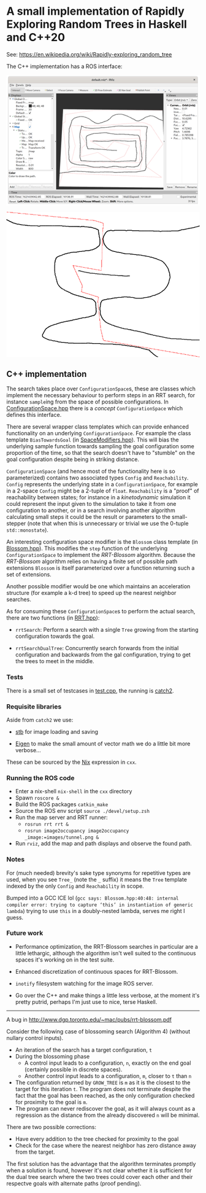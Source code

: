 # A small implementation of Rapidly Exploring Random Trees in Haskell and C++20

See: https://en.wikipedia.org/wiki/Rapidly-exploring_random_tree

The C++ implementation has a ROS interface:

![ros screenshot](./readme-content/ros.png)

![bottlenecks](./cxx/solved_images/bottlenecks.png)

## C++ implementation

The search takes place over `ConfigurationSpace`s, these are classes which
implement the necessary behaviour to perform steps in an RRT search, for
instance `sample`ing from the space of possible configurations.  In
[ConfigurationSpace.hpp](./cxx/ConfigurationSpace.hpp) there is a *concept*
`ConfigurationSpace` which defines this interface.

There are several wrapper class templates which can provide enhanced
functionality on an underlying `ConfigurationSpace`. For example the class
template `BiasTowardsGoal` (in
[SpaceModifiers.hpp](./cxx/SpaceModifiers.hpp)). This will bias the
underlying sample function towards sampling the goal configuration some
proportion of the time, so that the search doesn't have to "stumble" on the
goal configuration despite being in striking distance.

`ConfigurationSpace` (and hence most of the functionality here is so
parameterized) contains two associated types `Config` and `Reachability`.
`Config` represents the underlying state in a `ConfigurationSpace`, for example
in a 2-space `Config` might be a 2-tuple of `float`. `Reachability` is a
"proof" of reachability between states; for instance in a *kinetodynamic*
simulation it could represent the input given to the simulation to take it from
one configuration to another, or in a search involving another algorithm
calculating small steps it could be the result or parameters to the
small-stepper (note that when this is unnecessary or trivial we use the 0-tuple
`std::monostate`).

An interesting configuration space modifier is the `Blossom` class template (in
[Blossom.hpp](./cxx/Blossom.hpp)). This modifies the `step` function of the
underlying `ConfigurationSpace` to implement the *RRT-Blossom* algorithm.
Because the *RRT-Blossom* algorithm relies on having a finite set of possible
path extensions `Blossom` is itself parameterized over a function returning
such a set of extensions.

Another possible modifier would be one which maintains an acceleration
structure (for example a k-d tree) to speed up the nearest neighbor searches.

As for consuming these `ConfigurationSpace`s to perform the actual search,
there are two functions (in [RRT.hpp](./cxx/RRT.hpp)):

- `rrtSearch`: Perform a search with a single `Tree` growing from the starting
  configuration towards the goal.

- `rrtSearchDualTree`: Concurrently search forwards from the initial
  configuration and backwards from the gal configuration, trying to get the
  trees to meet in the middle.

### Tests

There is a small set of testcases in [test.cpp](./cxx/test.cpp), the running is
[catch2](https://github.com/catchorg/Catch2).

### Requisite libraries

Aside from `catch2` we use:

- [stb](https://github.com/nothings/stb) for image loading and saving

- [Eigen](https://eigen.tuxfamily.org/index.php?title=Main_Page) to make the
  small amount of vector math we do a little bit more verbose...

These can be sourced by the [Nix](https://nixos.org/) expression in `cxx`.

### Running the ROS code

- Enter a nix-shell `nix-shell` in the `cxx` directory
- Spawn `roscore &`
- Build the ROS packages `catkin_make`
- Source the ROS env script `source ./devel/setup.zsh`
- Run the map server and RRT runner:
  - `rosrun rrt rrt &`
  - `rosrun image2occupancy image2occupancy _image:=images/tunnel.png &`
- Run `rviz`, add the map and path displays and observe the found path.

### Notes

For (much needed) brevity's sake type synonyms for repetitive types are used,
when you see `Tree_` (note the `_` suffix) it means the `Tree` template indexed
by the only `Config` and `Reachability` in scope.

Bumped into a GCC ICE lol (`gcc says: Blossom.hpp:40:48: internal compiler
error: trying to capture ‘this’ in instantiation of generic lambda`) trying to
use `this` in a doubly-nested lambda, serves me right I guess.

### Future work

- Performance optimization, the RRT-Blossom searches in particular are a little
  lethargic, although the algorithm isn't well suited to the continuous spaces
  it's working on in the test suite.

- Enhanced discretization of continuous spaces for RRT-Blossom.

- `inotify` filesystem watching for the image ROS server.

- Go over the C++ and make things a little less verbose, at the moment it's
  pretty putrid, perhaps I'm just use to nice, terse Haskell.

-------------------------------

A bug in http://www.dgp.toronto.edu/~mac/pubs/rrt-blossom.pdf

Consider the following case of blossoming search (Algorithm 4) (without nullary
control inputs).

- An iteration of the search has a target configuration, `t`
- During the blossoming phase
  - A control input leads to a configuration, `n`, exactly on the end goal
    (certainly possible in discrete spaces).
  - Another control input leads to a configuration, `m`, closer to `t` than `n`
- The configuration returned by `GROW_TREE` is `m` as it is the closest to the
  target for this iteration `t`. The program does not terminate despite the
  fact that the goal has been reached, as the only configuration checked for
  proximity to the goal is `m`.
- The program can never rediscover the goal, as it will always count as a
  regression as the distance from the already discovered `n` will be minimal.

There are two possible corrections:

- Have every addition to the tree checked for proximity to the goal
- Check for the case where the nearest neighbor has zero distance away from the
  target.

The first solution has the advantage that the algorithm terminates promptly
when a solution is found, however it's not clear whether it is sufficient for
the dual tree search where the two trees could cover each other and their
respectve goals with alternate paths (proof pending).
